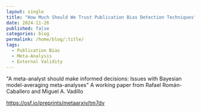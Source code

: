 ```yaml
---
layout: single
title: "How Much Should We Trust Publication Bias Detection Techniques"
date: 2024-11-26
published: false
categories: blog
permalink: /home/blog/:title/
tags:
  - Publication Bias
  - Meta-Analysis
  - External Validity
---
```



"A meta-analyst should make informed decisions: Issues with Bayesian model-averaging meta-analyses"
A working paper from Rafael Román-Caballero and Miguel A. Vadillo


https://osf.io/preprints/metaarxiv/tm7dv 
